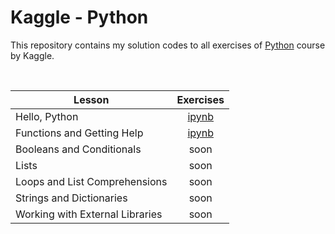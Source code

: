 # Kaggle - Python

This repository contains my solution codes to all exercises of [Python](https://www.kaggle.com/learn/python) course by Kaggle.

<br>

| Lesson |  Exercises |
| --- | :---: |
| Hello, Python | [ipynb](https://github.com/andreyyohanes/Kaggle-Python/blob/main/01%20Hello%2C%20Python/Syntax%2C%20Variables%2C%20and%20Numbers.ipynb) |
| Functions and Getting Help | [ipynb](https://github.com/andreyyohanes/Kaggle-Python/blob/main/02%20Functions%20and%20Getting%20Help/Functions%20and%20Getting%20Help.ipynb) |
| Booleans and Conditionals | soon |
| Lists | soon |
| Loops and List Comprehensions | soon |
| Strings and Dictionaries | soon |
| Working with External Libraries | soon |
